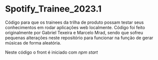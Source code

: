 # Spotify_Trainee_2023.1

Código para que os trainees da trilha de produto possam testar seus conhecimentos em rodar aplicações web localmente. Código foi feito originalmente por Gabriel Texeira e Marcelo Mrad, sendo que sofreu pequenas alterações neste repositório para funcionar na função de gerar músicas de forma aleatória.

Neste código o front é iniciado com _npm start_
